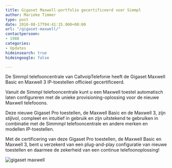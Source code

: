 ```yaml
---
title: Gigaset Maxwell-portfolio gecertificeerd voor Simmpl
author: Marieke Timmer
type: post
date: 2016-08-17T04:41:15.000+00:00
url: "/gigaset-maxwell/"
contactpersoon:
- 1988
categories:
- Updates
hideinsearch: true
hideingoogle: false

---
```

De Simmpl telefooncentrale van CallvoipTelefonie heeft de Gigaset Maxwell Basic en Maxwell 3 IP-toestellen officieel gecertificeerd.

<!--more-->



Vanuit de Simmpl telefooncentrale kunt u een Maxwell toestel automatisch laten configureren met de unieke provisioning-oplossing voor de nieuwe Maxwell telefooons.

Deze nieuwe Gigaset Pro toestellen, de Maxwell Basic en de Maxwell 3, zijn stijlvol, compleet en intuitief in gebruik en zijn uitstekend te gebruiken in combinatie met de Simmmpl telefooncentrale en andere merken en modellen IP-toestellen.

Met de certificering van deze Gigaset Pro toestellen, de Maxwell Basic en Maxwell 3, bent u verzekerd van een plug-and-play configuratie van nieuwe toestellen en daarmee de zekerheid van een continue telefoonoplossing!

<img src="https://res.cloudinary.com/callvoip/image/upload/v1556647042/maxwell.png" alt="gigaset maxwell" class="aligncenter size-full" />